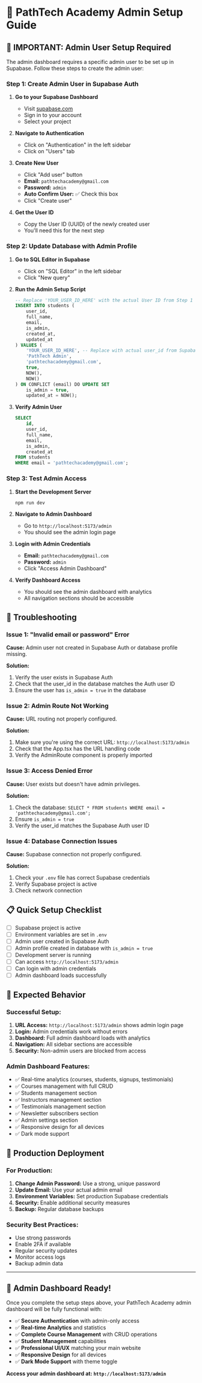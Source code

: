 # 🔐 PathTech Academy Admin Setup Guide

## 🚨 **IMPORTANT: Admin User Setup Required**

The admin dashboard requires a specific admin user to be set up in Supabase. Follow these steps to create the admin user:

### **Step 1: Create Admin User in Supabase Auth**

1. **Go to your Supabase Dashboard**
   - Visit [supabase.com](https://supabase.com)
   - Sign in to your account
   - Select your project

2. **Navigate to Authentication**
   - Click on "Authentication" in the left sidebar
   - Click on "Users" tab

3. **Create New User**
   - Click "Add user" button
   - **Email:** `pathtechacademy@gmail.com`
   - **Password:** `admin`
   - **Auto Confirm User:** ✅ Check this box
   - Click "Create user"

4. **Get the User ID**
   - Copy the User ID (UUID) of the newly created user
   - You'll need this for the next step

### **Step 2: Update Database with Admin Profile**

1. **Go to SQL Editor in Supabase**
   - Click on "SQL Editor" in the left sidebar
   - Click "New query"

2. **Run the Admin Setup Script**
   ```sql
   -- Replace 'YOUR_USER_ID_HERE' with the actual User ID from Step 1
   INSERT INTO students (
       user_id,
       full_name,
       email,
       is_admin,
       created_at,
       updated_at
   ) VALUES (
       'YOUR_USER_ID_HERE', -- Replace with actual user_id from Supabase Auth
       'PathTech Admin',
       'pathtechacademy@gmail.com',
       true,
       NOW(),
       NOW()
   ) ON CONFLICT (email) DO UPDATE SET
       is_admin = true,
       updated_at = NOW();
   ```

3. **Verify Admin User**
   ```sql
   SELECT 
       id,
       user_id,
       full_name,
       email,
       is_admin,
       created_at
   FROM students 
   WHERE email = 'pathtechacademy@gmail.com';
   ```

### **Step 3: Test Admin Access**

1. **Start the Development Server**
   ```bash
   npm run dev
   ```

2. **Navigate to Admin Dashboard**
   - Go to `http://localhost:5173/admin`
   - You should see the admin login page

3. **Login with Admin Credentials**
   - **Email:** `pathtechacademy@gmail.com`
   - **Password:** `admin`
   - Click "Access Admin Dashboard"

4. **Verify Dashboard Access**
   - You should see the admin dashboard with analytics
   - All navigation sections should be accessible

## 🔧 **Troubleshooting**

### **Issue 1: "Invalid email or password" Error**

**Cause:** Admin user not created in Supabase Auth or database profile missing.

**Solution:**
1. Verify the user exists in Supabase Auth
2. Check that the user_id in the database matches the Auth user ID
3. Ensure the user has `is_admin = true` in the database

### **Issue 2: Admin Route Not Working**

**Cause:** URL routing not properly configured.

**Solution:**
1. Make sure you're using the correct URL: `http://localhost:5173/admin`
2. Check that the App.tsx has the URL handling code
3. Verify the AdminRoute component is properly imported

### **Issue 3: Access Denied Error**

**Cause:** User exists but doesn't have admin privileges.

**Solution:**
1. Check the database: `SELECT * FROM students WHERE email = 'pathtechacademy@gmail.com';`
2. Ensure `is_admin = true`
3. Verify the user_id matches the Supabase Auth user ID

### **Issue 4: Database Connection Issues**

**Cause:** Supabase connection not properly configured.

**Solution:**
1. Check your `.env` file has correct Supabase credentials
2. Verify Supabase project is active
3. Check network connection

## 📋 **Quick Setup Checklist**

- [ ] Supabase project is active
- [ ] Environment variables are set in `.env`
- [ ] Admin user created in Supabase Auth
- [ ] Admin profile created in database with `is_admin = true`
- [ ] Development server is running
- [ ] Can access `http://localhost:5173/admin`
- [ ] Can login with admin credentials
- [ ] Admin dashboard loads successfully

## 🎯 **Expected Behavior**

### **Successful Setup:**
1. **URL Access:** `http://localhost:5173/admin` shows admin login page
2. **Login:** Admin credentials work without errors
3. **Dashboard:** Full admin dashboard loads with analytics
4. **Navigation:** All sidebar sections are accessible
5. **Security:** Non-admin users are blocked from access

### **Admin Dashboard Features:**
- ✅ Real-time analytics (courses, students, signups, testimonials)
- ✅ Courses management with full CRUD
- ✅ Students management section
- ✅ Instructors management section
- ✅ Testimonials management section
- ✅ Newsletter subscribers section
- ✅ Admin settings section
- ✅ Responsive design for all devices
- ✅ Dark mode support

## 🚀 **Production Deployment**

### **For Production:**
1. **Change Admin Password:** Use a strong, unique password
2. **Update Email:** Use your actual admin email
3. **Environment Variables:** Set production Supabase credentials
4. **Security:** Enable additional security measures
5. **Backup:** Regular database backups

### **Security Best Practices:**
- Use strong passwords
- Enable 2FA if available
- Regular security updates
- Monitor access logs
- Backup admin data

---

## 🎉 **Admin Dashboard Ready!**

Once you complete the setup steps above, your PathTech Academy admin dashboard will be fully functional with:

- ✅ **Secure Authentication** with admin-only access
- ✅ **Real-time Analytics** and statistics
- ✅ **Complete Course Management** with CRUD operations
- ✅ **Student Management** capabilities
- ✅ **Professional UI/UX** matching your main website
- ✅ **Responsive Design** for all devices
- ✅ **Dark Mode Support** with theme toggle

**Access your admin dashboard at: `http://localhost:5173/admin`**
